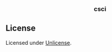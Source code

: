 <div align="center">
  <h3 align="center">csci</h3>
</div>

## License

Licensed under [Unlicense](./LICENSE).

